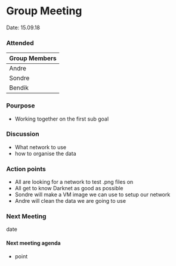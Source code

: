 
# Group Meeting

Date: 15.09.18

### Attended
| Group Members  |
| ------------- | 
| Andre | 
| Sondre |
| Bendik |

### Pourpose
 - Working together on the first sub goal
 

### Discussion
 - What network to use
 - how to organise the data
 

### Action points
 - All are looking for a network to test .png files on
 - All get to know Darknet as good as possible
 - Sondre will make a VM image we can use to setup our network
 - Andre will clean the data we are going to use
 
 

### Next Meeting
  date
  #### Next meeting agenda
  - point
  
